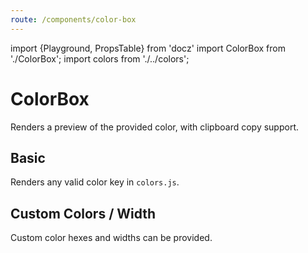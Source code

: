 ```yaml
---
route: /components/color-box
---
```


import {Playground, PropsTable} from 'docz'
import ColorBox from './ColorBox';
import colors from './../colors';

# ColorBox

Renders a preview of the provided color, with clipboard copy support.

<PropsTable of={ColorBox} />

## Basic

Renders any valid color key in `colors.js`.

<Playground>
  <ColorBox color="base" label="base" />
  <ColorBox color="text" label="text" />
  <ColorBox color="gray" label="gray" />
  <ColorBox color="grayWhite" label="disabled" />
  <ColorBox color="green3" label="green3" />
</Playground>

## Custom Colors / Width

Custom color hexes and widths can be provided.

<Playground>
  <ColorBox color="#bb2211" label="Custom red" />
  <ColorBox color="#1122bb" label="custom blue and width" width={300} />
</Playground>
